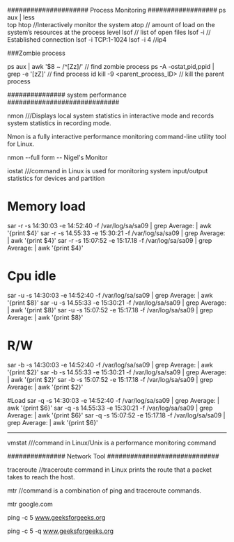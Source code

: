##################### Process Monitoring ##################
ps aux | less  
top
htop     //Interactively monitor the system
atop     // amount of load on the system’s resources at the process level
lsof    // list of open files 
lsof -i  // Established connection
lsof -i TCP:1-1024
lsof -i 4 //ip4 

###Zombie process

ps aux | awk '$8 ~ /^[Zz]/'                //  find zombie process 
ps -A -ostat,pid,ppid | grep -e '[zZ]'    // find process id
kill -9 <parent_process_ID>              // kill the parent process

############### system performance #############################

nmon   ///Displays local system statistics in interactive mode and records system statistics in recording mode.

Nmon is a fully interactive performance monitoring command-line utility tool for Linux.

nmon  --full form -- Nigel's Monitor

iostat  ///command in Linux is used for monitoring system input/output statistics for devices and partition


# Memory load
sar -r -s 14:30:03 -e 14:52:40 -f /var/log/sa/sa09 | grep Average: | awk '{print $4}'
sar -r -s 14.55:33 -e 15:30:21 -f /var/log/sa/sa09 | grep Average: | awk '{print $4}'
sar -r -s 15:07:52 -e 15:17.18 -f /var/log/sa/sa09 | grep Average: | awk '{print $4}'

# Cpu idle
sar -u -s 14:30:03 -e 14:52:40 -f /var/log/sa/sa09 | grep Average: | awk '{print $8}'
sar -u -s 14.55:33 -e 15:30:21 -f /var/log/sa/sa09 | grep Average: | awk '{print $8}'
sar -u -s 15:07:52 -e 15:17.18 -f /var/log/sa/sa09 | grep Average: | awk '{print $8}'

# R/W
sar -b -s 14:30:03 -e 14:52:40 -f /var/log/sa/sa09 | grep Average: | awk '{print $2}'
sar -b -s 14.55:33 -e 15:30:21 -f /var/log/sa/sa09 | grep Average: | awk '{print $2}'
sar -b -s 15:07:52 -e 15:17.18 -f /var/log/sa/sa09 | grep Average: | awk '{print $2}'

#Load
sar -q -s 14:30:03 -e 14:52:40 -f /var/log/sa/sa09 | grep Average: | awk '{print $6}'
sar -q -s 14.55:33 -e 15:30:21 -f /var/log/sa/sa09 | grep Average: | awk '{print $6}'
sar -q -s 15:07:52 -e 15:17.18 -f /var/log/sa/sa09 | grep Average: | awk '{print $6}'

--------------------------------

vmstat ///command in Linux/Unix is a performance monitoring command 


############### Network Tool #############################

traceroute   //traceroute command in Linux prints the route that a packet takes to reach the host.


mtr        //command is a combination of ping and traceroute commands.

mtr google.com

ping -c 5 www.geeksforgeeks.org

ping -c 5 -q www.geeksforgeeks.org